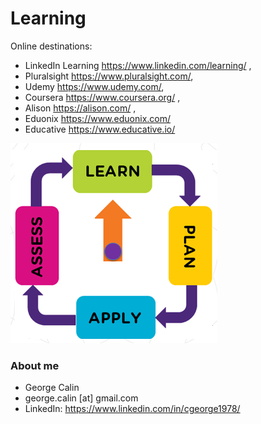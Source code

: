 # Learning
Online destinations:
* LinkedIn Learning https://www.linkedin.com/learning/ ,
* Pluralsight https://www.pluralsight.com/, 
* Udemy https://www.udemy.com/, 
* Coursera https://www.coursera.org/ ,
* Alison https://alison.com/ ,
* Eduonix https://www.eduonix.com/
* Educative https://www.educative.io/

![continuous learning](Learning.png)

### About me
* George Calin
* george.calin [at] gmail.com
* LinkedIn: https://www.linkedin.com/in/cgeorge1978/


